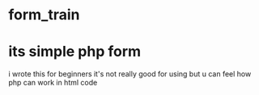 # form_train
# its simple php form
i wrote this for beginners it's not really good for using but u can feel how php can work in html code
